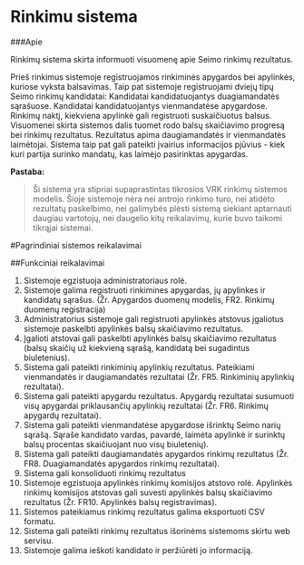 # Rinkimu sistema

###Apie

Rinkimų sistema skirta informuoti visuomenę apie Seimo rinkimų rezultatus.

Prieš rinkimus sistemoje registruojamos rinkiminės apygardos bei apylinkės, kuriose vyksta balsavimas. Taip pat sistemoje registruojami dviejų tipų Seimo rinkimų kandidatai:
Kandidatai kandidatuojantys duagiamandatės sąrašuose.
Kandidatai kandidatuojantys vienmandatėse apygardose.
Rinkimų naktį, kiekviena apylinkė gali registruoti suskaičiuotus balsus. Visuomenei skirta sistemos dalis tuomet rodo balsų skaičiavimo progresą bei rinkimų rezultatus. Rezultatus apima daugiamandatės ir vienmandatės laimėtojai. Sistema taip pat gali pateikti įvairius informacijos pjūvius - kiek kuri partija surinko mandatų, kas laimėjo pasirinktas apygardas.


**Pastaba:**
>Ši sistema yra stipriai supaprastintas tikrosios VRK rinkimų sistemos modelis. Šioje sistemoje nėra nei antrojo rinkimo turo, nei atidėto rezultatų paskelbimo, nei galimybės plėsti sistemą siekiant aptarnauti daugiau vartotojų, nei daugelio kitų reikalavimų, kurie buvo taikomi tikrąjai sistemai.

#Pagrindiniai sistemos reikalavimai

##Funkciniai reikalavimai


1.  Sistemoje egzistuoja administratoriaus rolė.
2.  Sistemoje galima registruoti rinkimines apygardas, jų apylinkes ir kandidatų sąrašus. (Žr. Apygardos duomenų modelis, FR2. Rinkimų duomenų registracija)
3.  Administratorius sistemoje gali registruoti apylinkės atstovus įgaliotus sistemoje paskelbti apylinkės balsų skaičiavimo rezultatus.
4.  Įgalioti atstovai gali paskelbti apylinkės balsų skaičiavimo rezultatus (balsų skaičių už kiekvieną sąrašą, kandidatą bei sugadintus biuletenius).
5.  Sistema gali pateikti rinkiminių apylinkių rezultatus. Pateikiami vienmandatės ir daugiamandatės rezultatai (Žr. FR5. Rinkiminių apylinkių rezultatai).
6.  Sistema gali pateikti apygardu rezultatus. Apygardų rezultatai susumuoti visų apygardai priklausančių apylinkių rezultatai (Žr. FR6. Rinkimų apygardų rezultatai).
7.  Sistema gali pateikti vienmandatėse apygardose išrinktų Seimo narių sąrašą. Sąraše kandidato vardas, pavardė, laimėta apylinkė ir surinktų balsų procentas skaičiuojant nuo visų biuletenių).
8.  Sistema gali pateikti daugiamandatės apygardos rinkimų rezultatus (Žr. FR8. Duagiamandatės apygardos rinkimų rezultatai).
9.  Sistema gali konsoliduoti rinkimų rezultatus
10.  Sistemoje egzistuoja apylinkės rinkimų komisijos atstovo rolė. Apylinkės rinkimų komisijos atstovas gali suvesti apylinkės balsų skaičiavimo rezultatus (Žr. FR10. Apylinkės balsų registravimas).
11.  Sistemos pateikiamus rinkimų rezultatus galima eksportuoti CSV formatu.
12.  Sistema gali pateikti rinkimų rezultatus išorinėms sistemoms skirtu web servisu.
13.  Sistemoje galima ieškoti kandidato ir peržiūrėti jo informaciją.
